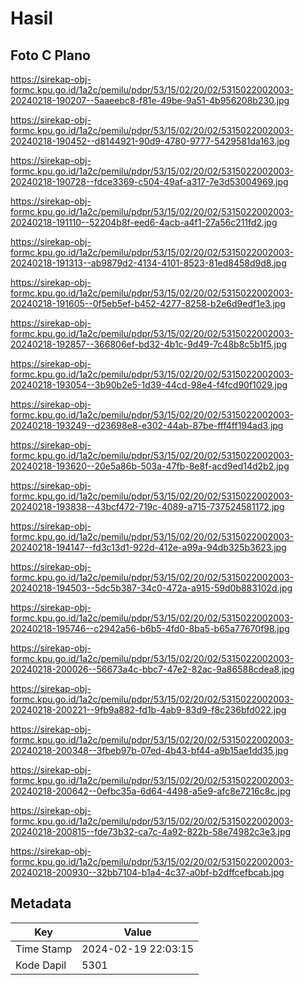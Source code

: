 # Hasil

## Foto C Plano

https://sirekap-obj-formc.kpu.go.id/1a2c/pemilu/pdpr/53/15/02/20/02/5315022002003-20240218-190207--5aaeebc8-f81e-49be-9a51-4b956208b230.jpg

https://sirekap-obj-formc.kpu.go.id/1a2c/pemilu/pdpr/53/15/02/20/02/5315022002003-20240218-190452--d8144921-90d9-4780-9777-5429581da163.jpg

https://sirekap-obj-formc.kpu.go.id/1a2c/pemilu/pdpr/53/15/02/20/02/5315022002003-20240218-190728--fdce3369-c504-49af-a317-7e3d53004969.jpg

https://sirekap-obj-formc.kpu.go.id/1a2c/pemilu/pdpr/53/15/02/20/02/5315022002003-20240218-191110--52204b8f-eed6-4acb-a4f1-27a56c211fd2.jpg

https://sirekap-obj-formc.kpu.go.id/1a2c/pemilu/pdpr/53/15/02/20/02/5315022002003-20240218-191313--ab9879d2-4134-4101-8523-81ed8458d9d8.jpg

https://sirekap-obj-formc.kpu.go.id/1a2c/pemilu/pdpr/53/15/02/20/02/5315022002003-20240218-191605--0f5eb5ef-b452-4277-8258-b2e6d9edf1e3.jpg

https://sirekap-obj-formc.kpu.go.id/1a2c/pemilu/pdpr/53/15/02/20/02/5315022002003-20240218-192857--366806ef-bd32-4b1c-9d49-7c48b8c5b1f5.jpg

https://sirekap-obj-formc.kpu.go.id/1a2c/pemilu/pdpr/53/15/02/20/02/5315022002003-20240218-193054--3b90b2e5-1d39-44cd-98e4-f4fcd90f1029.jpg

https://sirekap-obj-formc.kpu.go.id/1a2c/pemilu/pdpr/53/15/02/20/02/5315022002003-20240218-193249--d23698e8-e302-44ab-87be-fff4ff194ad3.jpg

https://sirekap-obj-formc.kpu.go.id/1a2c/pemilu/pdpr/53/15/02/20/02/5315022002003-20240218-193620--20e5a86b-503a-47fb-8e8f-acd9ed14d2b2.jpg

https://sirekap-obj-formc.kpu.go.id/1a2c/pemilu/pdpr/53/15/02/20/02/5315022002003-20240218-193838--43bcf472-719c-4089-a715-737524581172.jpg

https://sirekap-obj-formc.kpu.go.id/1a2c/pemilu/pdpr/53/15/02/20/02/5315022002003-20240218-194147--fd3c13d1-922d-412e-a99a-94db325b3623.jpg

https://sirekap-obj-formc.kpu.go.id/1a2c/pemilu/pdpr/53/15/02/20/02/5315022002003-20240218-194503--5dc5b387-34c0-472a-a915-59d0b883102d.jpg

https://sirekap-obj-formc.kpu.go.id/1a2c/pemilu/pdpr/53/15/02/20/02/5315022002003-20240218-195746--c2942a56-b6b5-4fd0-8ba5-b65a77670f98.jpg

https://sirekap-obj-formc.kpu.go.id/1a2c/pemilu/pdpr/53/15/02/20/02/5315022002003-20240218-200026--56673a4c-bbc7-47e2-82ac-9a86588cdea8.jpg

https://sirekap-obj-formc.kpu.go.id/1a2c/pemilu/pdpr/53/15/02/20/02/5315022002003-20240218-200221--9fb9a882-fd1b-4ab9-83d9-f8c236bfd022.jpg

https://sirekap-obj-formc.kpu.go.id/1a2c/pemilu/pdpr/53/15/02/20/02/5315022002003-20240218-200348--3fbeb97b-07ed-4b43-bf44-a9b15ae1dd35.jpg

https://sirekap-obj-formc.kpu.go.id/1a2c/pemilu/pdpr/53/15/02/20/02/5315022002003-20240218-200642--0efbc35a-6d64-4498-a5e9-afc8e7216c8c.jpg

https://sirekap-obj-formc.kpu.go.id/1a2c/pemilu/pdpr/53/15/02/20/02/5315022002003-20240218-200815--fde73b32-ca7c-4a92-822b-58e74982c3e3.jpg

https://sirekap-obj-formc.kpu.go.id/1a2c/pemilu/pdpr/53/15/02/20/02/5315022002003-20240218-200930--32bb7104-b1a4-4c37-a0bf-b2dffcefbcab.jpg


## Metadata

| Key        | Value               |
| ---------- | ------------------- |
| Time Stamp | 2024-02-19 22:03:15 |
| Kode Dapil | 5301                |



